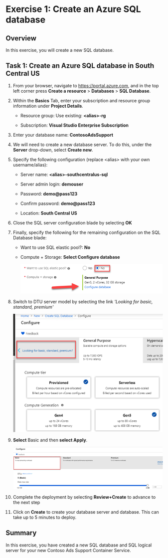 # Exercise 1: Create an Azure SQL database

## Overview

In this exercise, you will create a new SQL database.

## Task 1: Create an Azure SQL database in South Central US

1. From your browser, navigate to <https://portal.azure.com>, and in the top left corner press __Create a resource__ \> __Databases__ \> __SQL Database__.

1. Within the **Basics** Tab, enter your subscription and resource group information under **Project Details**.

    - Resource group: Use existing: __\<alias\>-rg__

    - Subscription: __Visual Studio Enterprise Subscription__

1. Enter your database name: __ContosoAdsSupport__ 

1. We will need to create a new database server. To do this, under the **Server** drop-down, select __Create new__.

1. Specify the following configuration (replace \<alias\> with your own username/alias):  
            
	  - Server name: __\<alias\>-southcentralus-sql__
    
	  - Server admin login: __demouser__
    
	  - Password: __demo@pass123__
    
	  - Confirm password: __demo@pass123__
    
	  - Location: __South Central US__

1. Close the SQL server configuration blade by selecting __OK__

1. Finally, specify the following for the remaining configuration on the SQL Database blade:

    - Want to use SQL elastic pool?: __No__
    
    - Compute + Storage: __Select Configure database__

      ![](img/selectconfigdatabase.png)
        
1. Switch to DTU server model by selecting the link *'Looking for basic, standard, premium'*

    ![](img/switchtostandardmodel.png)

1. **Select** Basic and then **select Apply**.

    ![](img/standardS0.png)

1. Complete the deployment by selecting __Review+Create__ to advance to the next step

1. Click on __Create__ to create your database server and database. This can take up to 5 minutes to deploy.

## Summary

In this exercise, you have created a new SQL database and SQL logical server for your new Contoso Ads Support Container Service.

